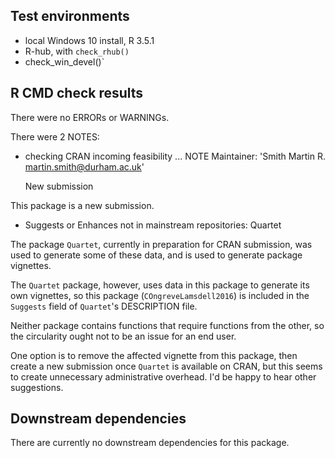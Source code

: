 ## Test environments
* local Windows 10 install, R 3.5.1
* R-hub, with `check_rhub()`
* check_win_devel()`

## R CMD check results
There were no ERRORs or WARNINGs.

There were 2 NOTES:


* checking CRAN incoming feasibility ... NOTE
  Maintainer: 'Smith Martin R. <martin.smith@durham.ac.uk>'
  
  New submission
  
This package is a new submission.



* Suggests or Enhances not in mainstream repositories:
  Quartet

The package `Quartet`, currently in preparation for CRAN submission, was used to 
generate some of these data, and is used to generate package vignettes.  

The `Quartet` package, however, uses data in this package to generate its own
vignettes, so this package (`COngreveLamsdell2016`) is included in the
`Suggests` field of `Quartet`'s DESCRIPTION file.

Neither package contains functions that require functions from the other, so 
the circularity ought not to be an issue for an end user.

One option is to remove the affected vignette from this package, then create a
new submission once `Quartet` is available on CRAN, but this seems to create 
unnecessary administrative overhead.  I'd be happy to hear other suggestions.

## Downstream dependencies
There are currently no downstream dependencies for this package.
